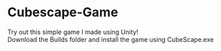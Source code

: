 # Cubescape-Game
Try out this simple game I made using Unity!\
Download the Builds folder and install the game using CubeScape.exe
